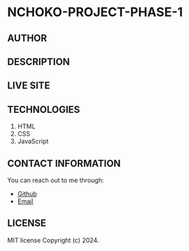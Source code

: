# NCHOKO-PROJECT-PHASE-1

## AUTHOR

[]()

## DESCRIPTION

## LIVE SITE

## TECHNOLOGIES

1. HTML
2. CSS
3. JavaScript

## CONTACT INFORMATION

You can reach out to me through:

- [Github]()
- [Email]()

## LICENSE

MIT license
Copyright (c) 2024.

